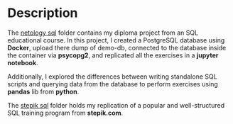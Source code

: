 # Description
The [netology sql](/netology) folder contains my diploma project from an SQL educational course. In this project, I created a PostgreSQL database using **Docker**, upload there dump of demo-db, connected to the database inside the container via **psycopg2**, and replicated all the exercises in a **jupyter notebook**.

Additionally, I explored the differences between writing standalone SQL scripts and querying data from the database to perform exercises using **pandas** lib from **python**. 

The [stepik sql](/stepik) folder holds my replication of a popular and well-structured SQL training program from **stepik.com**.